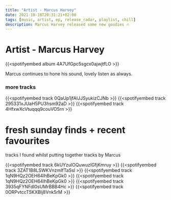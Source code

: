 ```yaml
---
title: "Artist - Marcus Harvey"
date: 2021-10-18T20:31:21+02:00
tags: [music, artist, ep, release_radar, playlist, chill]
description: Marcus Harvey released some new goodies 🔥
---
```


# Artist - Marcus Harvey
{{<spotifyembed album 4A7UfGpc5sgcx0ajwjtfLO >}}

Marcus continues to hone his sound, lovely listen as always. 

### more tracks 
{{<spotifyembed track 0QaUp1jfAIJJSyukizCJNb >}}
{{<spotifyembed track 295331xJUaH5PU3hsm92aD >}}
{{<spotifyembed track 4HfxwXcVtuqqq9couVO5rn >}}

# fresh sunday finds + recent favourites
tracks I found whilst putting together tracks by Marcus

{{<spotifyembed track 6kUYzulOQuwuzIGfjKmruy >}}
{{<spotifyembed track 3ZAT1B8LSWKVnzmIfTaSsl >}}
{{<spotifyembed track 1qN9HQz2OEH64lhBeKpGk0 >}}
{{<spotifyembed track 1qN9HQz2OEH64lhBeKpGk0 >}}
{{<spotifyembed track 3935qFYNFdI0sUMrBBB4Hc >}}
{{<spotifyembed track 0ORPvtccT5KXBIj8Vnk5rM >}}


